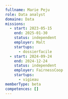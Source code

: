 ```yaml
---
fullname: Marie Peju
role: Data analyst
domaine: Data
missions:
  - start: 2023-05-15
    end: 2025-01-30
    status: independent
    employer: Malt
    startups:
      - dossierfacile
  - start: 2024-09-24
    end: 2024-12-24
    status: independent
    employer: FairnessCoop
    startups:
      - vigieau
memberType: beta
competences: []
---
```

